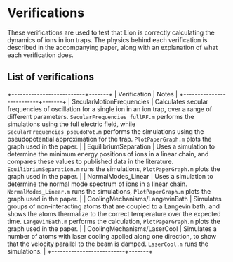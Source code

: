 # Verifications

These verifications are used to test that Lion is correctly calculating the dynamics of ions in ion traps.
The physics behind each verification is described in the accompanying paper, along with an explanation of what each verification does.

## List of verifications

+--------------------------+-------+
| Verification             | Notes |
+--------------------------+-------+
| SecularMotionFrequencies | Calculates secular frequencies of oscillation for a single ion in an ion trap, over a range of different parameters. `SecularFrequencies_fullRF.m` performs the simulations using the full electric field, while `SecularFrequencies_pseudoPot.m` performs the simulations using the pseudopotential approximation for the trap. `PlotPaperGraph.m` plots the graph used in the paper. |
| EquilibriumSeparation    | Uses a simulation to determine the minimum energy positions of ions in a linear chain, and compares these values to published data in the literature. `EquilibriumSeparation.m` runs the simulations, `PlotPaperGraph.m` plots the graph used in the paper. |
| NormalModes_Linear       | Uses a simulation to determine the normal mode spectrum of ions in a linear chain. `NormalModes_Linear.m` runs the simulations, `PlotPaperGraph.m` plots the graph used in the paper. |
| CoolingMechanisms/LangevinBath | Simulates groups of non-interacting atoms that are coupled to a Langevin bath, and shows the atoms thermalize to the correct temperature over the expected time. `LangevinBath.m` performs the calculation, `PlotPaperGraph.m` plots the graph used in the paper. |
| CoolingMechanisms/LaserCool | Simulates a number of atoms with laser cooling applied along one direction, to show that the velocity parallel to the beam is damped. `LaserCool.m` runs the simulations. |
+--------------------------+-------+
